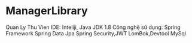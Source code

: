 # ManagerLibrary
Quan Ly Thu Vien
IDE: Inteliji, Java JDK 1.8
Công nghệ sử dụng: Spring Framework
                   Spring Data Jpa
                   Spring Security,JWT
                   LomBok,Devtool
                   MySql 
